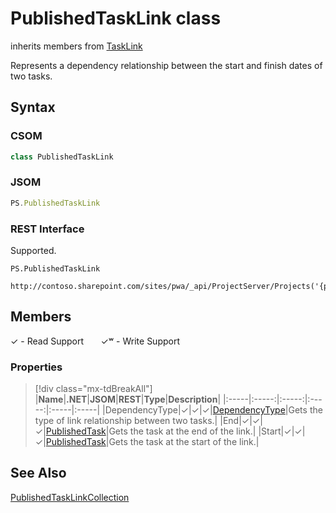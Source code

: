 [comment]: # (Name:PublishedTaskLink)
[comment]: # (Name:Microsoft.ProjectServer.PublishedTaskLink)
[comment]: # (Type:class)
[comment]: # (Status:Verified)

# <a name="name"></a>PublishedTaskLink class

inherits members from [TaskLink](TaskLink.md)<br/>

<a name="description"></a>Represents a dependency relationship between the start and finish dates of two tasks.

## <a name="syntax"></a>Syntax

### CSOM

```cs
class PublishedTaskLink 
```
### JSOM

```javascript
PS.PublishedTaskLink
```
### REST Interface

Supported.

```
PS.PublishedTaskLink

http://contoso.sharepoint.com/sites/pwa/_api/ProjectServer/Projects('{projectid}')/TaskLinks('{linkid}')
```

## <a name="members"></a>Members


&#x2713; - Read Support &nbsp;&nbsp;&nbsp;&nbsp;&nbsp;&nbsp;&#x2713;&#x02B7; - Write Support

### <a name="properties"></a>Properties
> [!div class="mx-tdBreakAll"]
|**Name**|**.NET**|**JSOM**|**REST**|**Type**|**Description**|
|:-----|:-----:|:-----:|:-----:|:-----|:-----|
|<a name="DependencyType"></a>DependencyType|&#x2713;|&#x2713;|&#x2713;|[DependencyType](DependencyType.md)|Gets the type of link relationship between two tasks.|
|<a name="End"></a>End|&#x2713;|&#x2713;|&#x2713;|[PublishedTask](PublishedTask.md)|Gets the task at the end of the link.|
|<a name="Start"></a>Start|&#x2713;|&#x2713;|&#x2713;|[PublishedTask](PublishedTask.md)|Gets the task at the start of the link.|

## <a name="seeAlso"></a>See Also

[PublishedTaskLinkCollection](PublishedTaskLinkCollection.md)<br/>

